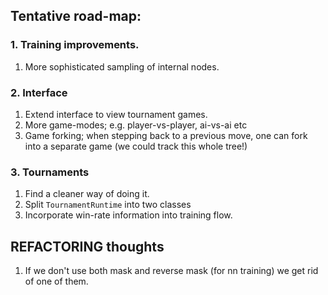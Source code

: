 ## Tentative road-map:

### 1. Training improvements.
1. More sophisticated sampling of internal nodes.

### 2. Interface
1. Extend interface to view tournament games.
2. More game-modes; e.g. player-vs-player, ai-vs-ai etc
3. Game forking; when stepping back to a previous move, one can fork into a separate game (we could track this whole tree!)

### 3. Tournaments
1. Find a cleaner way of doing it.
2. Split `TournamentRuntime` into two classes 
3. Incorporate win-rate information into training flow.


## REFACTORING thoughts
1. If we don't use both mask and reverse mask (for nn training) we get rid of one of them.
